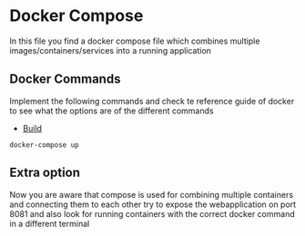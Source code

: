 # Docker Compose

In this file you find a docker compose file which combines multiple images/containers/services into a running application

## Docker Commands

Implement the following commands and check te reference guide of docker to see what the options are of the different commands

* [Build](https://docs.docker.com/compose/overview/)

```
docker-compose up
```

## Extra option

Now you are aware that compose is used for combining multiple containers and connecting them to each other
try to expose the webapplication on port 8081 and also look for running containers with the correct docker command
in a different terminal